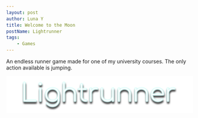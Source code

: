 ```yaml
---
layout: post
author: Luna Y
title: Welcome to the Moon
postName: Lightrunner
tags:
    - Games
---
```


An endless runner game made for one of my university courses. The only action available is jumping.

<p style="text-align: center;">
    <a href="/Games/Lightrunner.html">
        <img src="/assets/img/LightrunnerTitle.png" style="width: 600px; height: auto;">
        <!-- Link to page -->
    </a>
</p>
